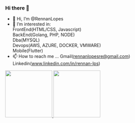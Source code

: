 ### Hi there 👋

- 👋 Hi, I’m @RennanLopes
- 👀 I’m interested in:<br> FrontEnd(HTML/CSS, Javascript)<br> BackEnd(Golang, PHP, NODE)<br> Dba(MYSQL)<br> Devops(AWS, AZURE, DOCKER, VMWARE)<br> Mobile(Flutter) 
- 📫 How to reach me ... Gmail(rennanlopesre@gmail.com) Linkedin(www.linkedin.com/in/rennan-lps)

<div>
  <a href="https://github.com/RennanLopes">
  <img height="150em" src="https://github-readme-stats.vercel.app/api?username=RennanLopes&show_icons=true&theme=omni&include_all_commits=true&count_private=true"/>
  <img height="150em" src="https://github-readme-stats.vercel.app/api/top-langs/?username=RennanLopes&hide=jupyter%20notebook&layout=compact&langs_count=6&theme=omni"/>
</div>

<!---
RennanLopes/RennanLopes is a ✨ special ✨ repository because its `README.md` (this file) appears on your GitHub profile.
You can click the Preview link to take a look at your changes.
--->
